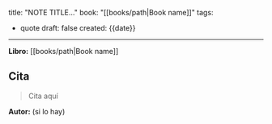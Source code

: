 title: "NOTE TITLE..."
book: "[[books/path|Book name]]"
tags:
  - quote
draft: false
created: {{date}}
---

**Libro:** [[books/path|Book name]]

## Cita
> Cita aquí

**Autor:** (si lo hay)
